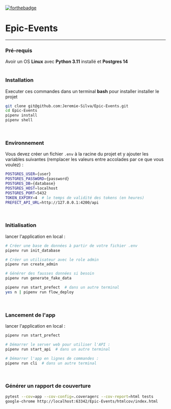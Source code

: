 [![forthebadge](https://forthebadge.com/images/badges/made-with-python.svg)](https://forthebadge.com)
# Epic-Events
---
### Pré-requis
Avoir un OS **Linux** avec **Python 3.11** installé et **Postgres 14**
<br/>
<br/>

### Installation
Executer ces commandes dans un terminal **bash**
pour installer installer le projet
```bash
git clone git@github.com:Jeremie-Silva/Epic-Events.git
cd Epic-Events
pipenv install
pipenv shell
```
<br/>

### Environnement
Vous devez créer un fichier `.env` à la racine du projet et y ajouter les variables suivantes 
(remplacer les valeurs entre accolades par ce que vous voulez) :
```bash
POSTGRES_USER={user}
POSTGRES_PASSWORD={password}
POSTGRES_DB={database}
POSTGRES_HOST=localhost
POSTGRES_PORT=5432
TOKEN_EXPIRY=4  # le temps de validité des tokens (en heures)
PREFECT_API_URL=http://127.0.0.1:4200/api
```
<br/>

### Initialisation
lancer l'application en local :
```bash
# Créer une base de données à partir de votre fichier .env
pipenv run init_database

# Créer un utilisateur avec le role admin
pipenv run create_admin

# Générer des fausses données si besoin
pipenv run generate_fake_data

pipenv run start_prefect  # dans un autre terminal
yes n | pipenv run flow_deploy
```
<br/>

### Lancement de l'app
lancer l'application en local :
```bash
pipenv run start_prefect

# Démarrer le server web pour utiliser l'API :
pipenv run start_api  # dans un autre terminal

# Démarrer l'app en lignes de commandes :
pipenv run cli  # dans un autre terminal
```

<br/>

### Générer un rapport de couverture
```bash
pytest --cov=app --cov-config=.coveragerc --cov-report=html tests
google-chrome http://localhost:63342/Epic-Events/htmlcov/index.html
```